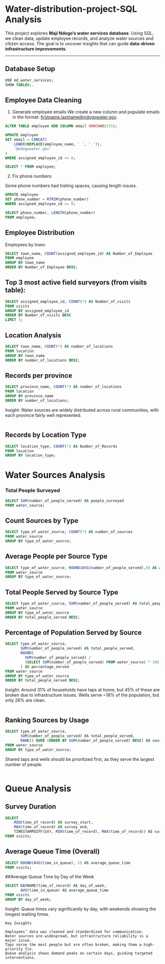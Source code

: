 # Water-distribution-project-SQL Analysis
This project explores **Maji Ndogo’s water services database**. Using SQL, we clean data, update employee records, and analyze water sources and citizen access. The goal is to uncover insights that can guide **data-driven infrastructure improvements**.

---

## Database Setup  
```sql
USE md_water_services;
SHOW TABLES;.

```
## Employee Data Cleaning
1. Generate employee emails
We create a new column and populate emails in the format: firstname.lastname@ndogowater.gov.
```sql
ALTER TABLE employee ADD COLUMN email VARCHAR(255);

UPDATE employee
SET email = CONCAT(
    LOWER(REPLACE(employee_name, ' ', '.')),
    '@ndogowater.gov'
)
WHERE assigned_employee_id >= 0;

SELECT * FROM employee;
```
2. Fix phone numbers

Some phone numbers had trailing spaces, causing length issues.
```sql
UPDATE employee
SET phone_number = RTRIM(phone_number)
WHERE assigned_employee_id >= 0;

SELECT phone_number, LENGTH(phone_number) 
FROM employee;

```
## Employee Distribution
Employees by town:
```sql
SELECT town_name, COUNT(assigned_employee_id) AS Number_of_Employee
FROM employee
GROUP BY town_name
ORDER BY Number_of_Employee DESC;

```
## Top 3 most active field surveyors (from visits table):
```sql
SELECT assigned_employee_id, COUNT(*) AS Number_of_visits
FROM visits
GROUP BY assigned_employee_id
ORDER BY Number_of_visits DESC
LIMIT 3;

```
## Location Analysis
```sql
SELECT town_name, COUNT(*) AS number_of_locations
FROM location
GROUP BY town_name
ORDER BY number_of_locations DESC;
```
## Records per province
```sql
SELECT province_name, COUNT(*) AS number_of_locations
FROM location
GROUP BY province_name
ORDER BY number_of_locations;
```
Insight: Water sources are widely distributed across rural communities, with each province fairly well represented.

```
```
## Records by Location Type
```sql
SELECT location_type, COUNT(*) AS Number_of_Records
FROM location
GROUP BY location_type;

```
# Water Sources Analysis
### Total People Surveyed
```sql
SELECT SUM(number_of_people_served) AS people_surveyed
FROM water_source;

```
## Count Sources by Type
```sql
SELECT type_of_water_source, COUNT(*) AS number_of_sources
FROM water_source
GROUP BY type_of_water_source;

```
## Average People per Source Type
```sql
SELECT type_of_water_source, ROUND(AVG(number_of_people_served),0) AS avg_people_served
FROM water_source
GROUP BY type_of_water_source;
```
## Total People Served by Source Type
```sql
SELECT type_of_water_source, SUM(number_of_people_served) AS total_people_served
FROM water_source
GROUP BY type_of_water_source
ORDER BY total_people_served DESC;

```
## Percentage of Population Served by Source
```sql
SELECT type_of_water_source,
       SUM(number_of_people_served) AS total_people_served,
       ROUND(
         SUM(number_of_people_served) / 
         (SELECT SUM(number_of_people_served) FROM water_source) * 100, 2
       ) AS percentage_served
FROM water_source
GROUP BY type_of_water_source
ORDER BY total_people_served DESC;
```
Insight: Around 31% of households have taps at home, but 45% of these are broken due to infrastructure issues. Wells serve ~18% of the population, but only 28% are clean.
```
```
## Ranking Sources by Usage
```sql
SELECT type_of_water_source,
       SUM(number_of_people_served) AS total_people_served,
       RANK() OVER (ORDER BY SUM(number_of_people_served) DESC) AS source_rank
FROM water_source
GROUP BY type_of_water_source;
```
Shared taps and wells should be prioritized first, as they serve the largest number of people.
```
```
# Queue Analysis
## Survey Duration
```sql
SELECT 
    MIN(time_of_record) AS survey_start,
    MAX(time_of_record) AS survey_end,
    TIMESTAMPDIFF(DAY, MIN(time_of_record), MAX(time_of_record)) AS survey_duration_days
FROM visits;

```
## Average Queue Time (Overall)
```sql
SELECT ROUND(AVG(time_in_queue), 2) AS average_queue_time
FROM visits;
```
##Average Queue Time by Day of the Week
```sql
SELECT DAYNAME(time_of_record) AS day_of_week,
       AVG(time_in_queue) AS average_queue_time
FROM visits
GROUP BY day_of_week;
```
Insight: Queue times vary significantly by day, with weekends showing the longest waiting times.
```
Key Insights

Employees’ data was cleaned and standardized for communication.
Water sources are widespread, but infrastructure reliability is a major issue.
Taps serve the most people but are often broken, making them a high-priority fix.
Queue analysis shows demand peaks on certain days, guiding targeted interventions.




